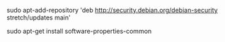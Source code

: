 sudo apt-add-repository 'deb http://security.debian.org/debian-security stretch/updates main'


sudo apt-get install software-properties-common
